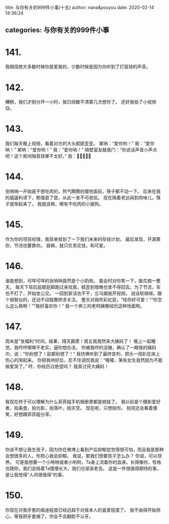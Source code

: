 title: 与你有关的999件小事(十五)
author: nana&youyou
date: 2020-02-14 14:36:24

categories: 与你有关的999件小事
---

# 141.

我相信绝大多数时候你是爱我的，少数时候是因为你听到了打篮球的声音。<!-- more -->

# 142.

糟糕，我们才刚分开一小时，我已经数不清第几次想你了。
还好我拍了小视频😋。

# 143.

我们每天晚上视频，看着对方的大头腻腻歪歪。
某呐：“爱你哟！”
我：“爱你呐！”
某呐：“爱你哟！”
我：“爱你呐！”
隔壁室友敲我门：“你说话声音小声点吧！这个房间隔音效果不太好。”
我：🤦🤦🤦🤦🤦

# 144.

张呐呐一开始是不想吃肉的，热气腾腾的摆他面前，筷子都不动一下。
后来在我的威逼利诱下，勉强尝了尝，从此一发不可收拾。
现在隔着老远闻到肉味儿，筷子就举起来了。
我就说嘛，哪有不吃肉的小狼狗。

# 145.

作为你的项目经理，我简单规划了一下我们未来的存钱计划。
最后发现，开源靠你，节流也要靠你。
我嘛，就只负责花钱，和可爱。

# 146.

谁能想到，可咩可咩的张呐呐竟然是个小奶狗。
晨会时对你笑一下，能花痴一整天。
每天下班后屁颠屁颠跑过来找我，腻歪到很晚也舍不得回去。为了节流，车也不打了，开始坐公交。
一回到家活也不干，立马跟我开视频。
说话软绵绵，跟个弱智似的，还动不动就撒娇求关注。
整天对我吹彩虹屁，“哇你好可爱！”“你怎么这么萌啊！”“我好喜欢你！”
我一个奔三的老阿姨哪经历这种场面啊。

# 147.

周末是“发福利”时间。结果，晴天霹雳！周五我竟然来大姨妈了！
晚上一起睡觉，我哼哼唧唧不老实，逼你想办法。
你被我哼的没辙，确认了一眼我的姨妈巾，说：“你别想了！屁都别想了！”
我仿佛听到了最终宣判，把头一扭趴在床上伤心的哭起来。
你把我哄好后，忍不住调侃我说：“喔嚯，某些女生竟然因为不能做爱哭了。”
哼，你经历过绝望吗？
我真讨厌大姨妈！

# 148.

我现在终于可以理解为什么菲菲姐手机相册里都是她娃了。
我以前是个摄影爱好者，拍美食，拍光影，拍落叶，拍天空。
现在呢，只想拍你。
拍完还会看着傻笑，好想跟菲菲姐分享。

# 149.

你说不想让我生孩子，因为你在微博上看到产后抑郁症觉得很可怕，而且我是那种会想很多的人，你担心我会抑郁。
我说，那我们想要孩子怎么办？
你说，可以领养。
可是我想要一个小呐呐或者小哟哟，Ta身上流着你的血液，长得像你，性格也随你。我们会陪着Ta慢慢长大，我们也渐渐老去。
这是一件很值得期待的事，是让我觉得“人间很值得”的事。

# 150.

你现在对我牙套的痴迷程度已经远超于对我本人的喜爱程度了。
我不由得开始担心，等我把牙套摘了，你会不会翻脸不认牙。